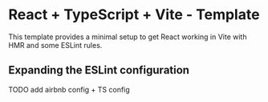# React + TypeScript + Vite - Template

This template provides a minimal setup to get React working in Vite with HMR and some ESLint rules.


## Expanding the ESLint configuration
TODO add airbnb config + TS config
